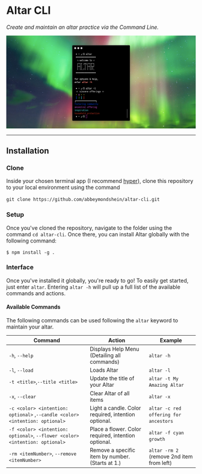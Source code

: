 # Altar CLI

_Create and maintain an altar practice via the Command Line._

![A CLI app to create and maintain an altar practice](/showcase/gh-banner.png "Create and maintain an altar practice via the Command Line.")

---

## Installation

### Clone

Inside your chosen terminal app (I recommend [hyper](https://hyper.is/)), clone this repository to your local environment using the command

`git clone https://github.com/abbeymondshein/altar-cli.git`

### Setup

Once you've cloned the repository, navigate to the folder using the command `cd altar-cli`. Once there, you can install Altar globally with the following command:

```shell
$ npm install -g .
```

### Interface

Once you've installed it globally, you're ready to go! To easily get started, just enter `altar`. Entering `altar -h` will pull up a full list of the available commands and actions.

#### Available Commands

The following commands can be used following the `altar` keyword to maintain your altar.

| Command                                                                      | Action                                              | Example                                   |
| ---------------------------------------------------------------------------- | --------------------------------------------------- | ----------------------------------------- |
| `-h`, `--help`                                                               | Displays Help Menu (Detailing all commands)         | `altar -h`                                |
| `-l`, `--load`                                                               | Loads Altar                                         | `altar -l`                                |
| `-t <title>`,`--title <title>`                                               | Update the title of your Altar                      | `altar -t My Amazing Altar`               |
| `-x`, `--clear`                                                              | Clear Altar of all items                            | `altar -x`                                |
| `-c <color> <intention: optional>` ,`--candle <color> <intention: optional>` | Light a candle. Color required, intention optional. | `altar -c red offering for ancestors`     |
| `-f <color> <intention: optional>`, `--flower <color> <intention: optional>` | Place a flower. Color required, intention optional. | `altar -f cyan growth`                    |
| `-rm <itemNumber>`, `--remove <itemNumber>`                                  | Remove a specific item by number. (Starts at 1.)    | `altar -rm 2` (remove 2nd item from left) |
